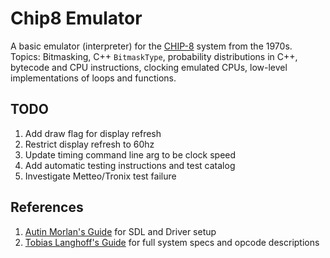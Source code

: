 # Chip8 Emulator

A basic emulator (interpreter) for the [CHIP-8](https://en.wikipedia.org/wiki/CHIP-8) system from the 1970s. <br>
Topics: Bitmasking, C++ `BitmaskType`, probability distributions in C++, bytecode and CPU instructions, clocking emulated CPUs, low-level implementations of loops and functions.

## TODO
1. Add draw flag for display refresh
2. Restrict display refresh to 60hz
3. Update timing command line arg to be clock speed
4. Add automatic testing instructions and test catalog
5. Investigate Metteo/Tronix test failure

## References

1. [Autin Morlan's Guide](https://austinmorlan.com/posts/chip8_emulator/) for SDL and Driver setup
2. [Tobias Langhoff's Guide](https://tobiasvl.github.io/blog/write-a-chip-8-emulator/) for full system specs and opcode descriptions